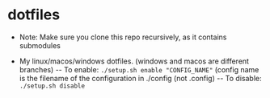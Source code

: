 # dotfiles
 - Note: Make sure you clone this repo recursively, as it contains submodules
 
 - My linux/macos/windows dotfiles. (windows and macos are different branches)
 -- To enable:
    ```./setup.sh enable "CONFIG_NAME"``` (config name is the filename of the configuration in ./config (not .config)
 -- To disable:
    ```./setup.sh disable```
 
